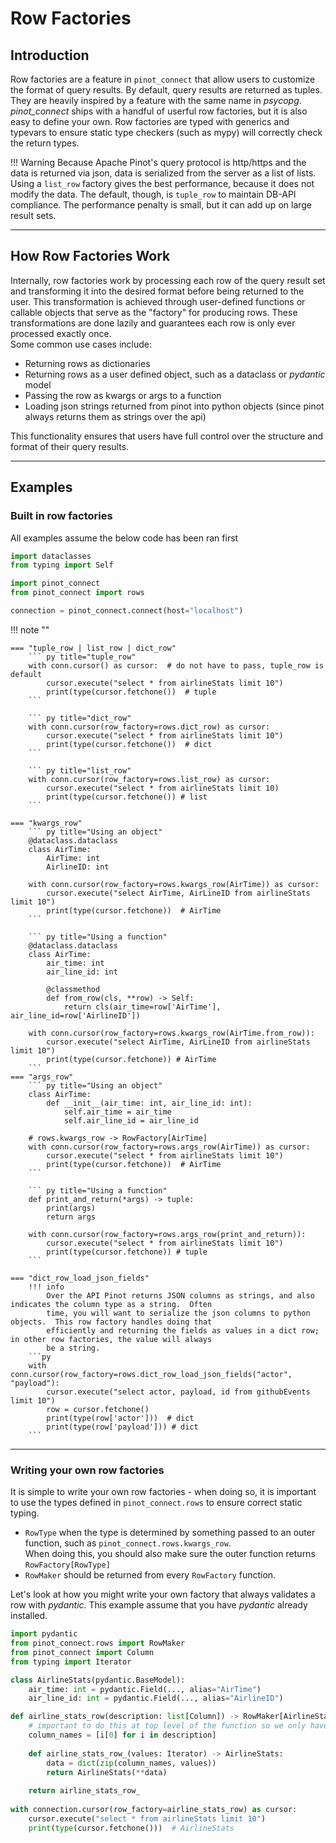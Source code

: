 # Row Factories

## Introduction

Row factories are a feature in `pinot_connect` that allow users to customize the format of query results. By default, query 
results are returned as tuples.  They are heavily inspired by a feature with the same name in *psycopg*.   *pinot_connect* 
ships with a handful of userful row factories, but it is also easy to define your own.  Row factories are typed with 
generics and typevars to ensure static type checkers (such as mypy) will correctly check the return types.

!!! Warning 
    Because Apache Pinot's query protocol is http/https and the data is returned via json, data is serialized from the
    server as a list of lists.  Using a `list_row` factory gives the best performance, because it does not modify the 
    data.  The default, though, is `tuple_row` to maintain DB-API compliance.  The performance penalty is small, but it 
    can add up on large result sets.

---

## How Row Factories Work

Internally, row factories work by processing each row of the query result set and transforming it into the desired 
format before being returned to the user. This transformation is achieved through user-defined functions or callable 
objects that serve as the "factory" for producing rows.  These transformations are done lazily and guarantees each row
is only ever processed exactly once.  
Some common use cases include:

* Returning rows as dictionaries
* Returning rows as a user defined object, such as a dataclass or *pydantic* model
* Passing the row as kwargs or args to a function 
* Loading json strings returned from pinot into python objects (since pinot always returns them as strings over the api)

This functionality ensures that users have full control over the structure and format of their query results.

---
## Examples
### Built in row factories

All examples assume the below code has been ran first

``` py
import dataclasses
from typing import Self

import pinot_connect
from pinot_connect import rows

connection = pinot_connect.connect(host="localhost")
```

!!! note ""

    === "tuple_row | list_row | dict_row"
        ``` py title="tuple_row"
        with conn.cursor() as cursor:  # do not have to pass, tuple_row is default
            cursor.execute("select * from airlineStats limit 10")
            print(type(cursor.fetchone())  # tuple
        ```

        ``` py title="dict_row"
        with conn.cursor(row_factory=rows.dict_row) as cursor:
            cursor.execute("select * from airlineStats limit 10")
            print(type(cursor.fetchone())  # dict
        ```

        ``` py title="list_row"
        with conn.cursor(row_factory=rows.list_row) as cursor:
            cursor.execute("select * from airlineStats limit 10)
            print(type(cursor.fetchone()) # list
        ```

    === "kwargs_row"
        ``` py title="Using an object"
        @dataclass.dataclass
        class AirTime:
            AirTime: int
            AirlineID: int

        with conn.cursor(row_factory=rows.kwargs_row(AirTime)) as cursor:
            cursor.execute("select AirTime, AirLineID from airlineStats limit 10")
            print(type(cursor.fetchone))  # AirTime
        ```

        ``` py title="Using a function"
        @dataclass.dataclass
        class AirTime:
            air_time: int
            air_line_id: int

            @classmethod
            def from_row(cls, **row) -> Self:
                return cls(air_time=row['AirTime'], air_line_id=row['AirlineID'])

        with conn.cursor(row_factory=rows.kwargs_row(AirTime.from_row)):
            cursor.execute("select AirTime, AirLineID from airlineStats limit 10")
            print(type(cursor.fetchone)) # AirTime
        ```
    === "args_row"
        ``` py title="Using an object"
        class AirTime:
            def __init__(air_time: int, air_line_id: int):
                self.air_time = air_time
                self.air_line_id = air_line_id
            
        # rows.kwargs_row -> RowFactory[AirTime]
        with conn.cursor(row_factory=rows.args_row(AirTime)) as cursor:
            cursor.execute("select * from airlineStats limit 10")
            print(type(cursor.fetchone))  # AirTime
        ```

        ``` py title="Using a function"
        def print_and_return(*args) -> tuple:
            print(args)
            return args

        with conn.cursor(row_factory=rows.args_row(print_and_return)):
            cursor.execute("select * from airlineStats limit 10")
            print(type(cursor.fetchone)) # tuple
        ```

    === "dict_row_load_json_fields"
        !!! info
            Over the API Pinot returns JSON columns as strings, and also indicates the column type as a string.  Often
            time, you will want to serialize the json columns to python objects.  This row factory handles doing that
            efficiently and returning the fields as values in a dict row; in other row factories, the value will always
            be a string.
        ```py
        with conn.cursor(row_factory=rows.dict_row_load_json_fields("actor", "payload"):
            cursor.execute("select actor, payload, id from githubEvents limit 10")
            row = cursor.fetchone()
            print(type(row['actor']))  # dict
            print(type(row['payload'])) # dict
        ```

---

### Writing your own row factories
It is simple to write your own row factories - when doing so, it is important to use the types defined in `pinot_connect.rows`
to ensure correct static typing.

- `RowType` when the type is determined by something passed to an outer function, such as `pinot_connect.rows.kwargs_row`.  
  When doing this, you should also make sure the outer function returns `RowFactory[RowType]`
- `RowMaker` should be returned from every `RowFactory` function.

Let's look at how you might write your own factory that always validates a row with *pydantic*.  This example assume that
you have *pydantic* already installed.

```py
import pydantic
from pinot_connect.rows import RowMaker
from pinot_connect import Column
from typing import Iterator

class AirlineStats(pydantic.BaseModel):
    air_time: int = pydantic.Field(..., alias="AirTime")
    air_line_id: int = pydantic.Field(..., alias="AirlineID")

def airline_stats_row(description: list[Column]) -> RowMaker[AirlineStats]:
    # important to do this at top level of the function so we only have to build column names once per query
    column_names = [i[0] for i in description]
    
    def airline_stats_row_(values: Iterator) -> AirlineStats:
        data = dict(zip(column_names, values))
        return AirlineStats(**data)
    
    return airline_stats_row_
    
with connection.cursor(row_factory=airline_stats_row) as cursor:
    cursor.execute("select * from airlineStats limit 10")
    print(type(cursor.fetchone()))  # AirlineStats
```


